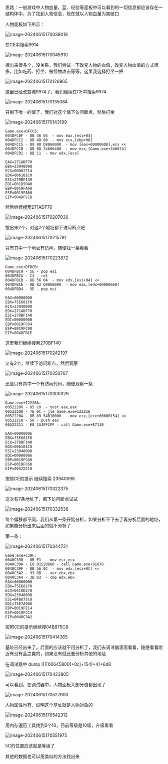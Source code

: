 思路：一般游戏中人物血量、蓝、经验等面板中可以看到的一切信息都应该存在一结构体中，为了找到人物信息，现在就以人物血量为突破口

人物面板如下所示：

![image-20240615170038018](./notesimg/image-20240615170038018.png)

在CE中搜索9914

![image-20240615170045910](./notesimg/image-20240615170045910.png)

搜出来很多个，没关系，我们尝试一下改变人物的血值，改变人物血值的方式很多，比如吃药、打坐、被怪物攻击等等。这里我选择打坐一把

![image-20240615170126965](./notesimg/image-20240615170126965.png)

这里已经改变城9974了，我们继续在CE中搜索9974

![image-20240615170135084](./notesimg/image-20240615170135084.png)

只剩下唯一的值了，我们对这个值下访问断点，然后打坐

![image-20240615170143199](./notesimg/image-20240615170143199.png)

```assembly
Game.exe+DFCC5:
004DFCBF - 8B 46 04  - mov eax,[esi+04]
004DFCC2 - 8B 4D 08  - mov ecx,[ebp+08]
004DFCC5 - 89 88 D8060000  - mov [eax+000006D8],ecx <<
004DFCCB - 8B 0D 74606400  - mov ecx,[Game.exe+246074]
004DFCD1 - 8B 11  - mov edx,[ecx]

EAX=271ADF70
EBX=23940098
ECX=00002714
EDX=006101C0
ESI=270BF140
EDI=001D5040
EBP=0019FA68
ESP=0019FA60
EIP=004DFCCB
```

然后继续搜索271ADF70

![image-20240615170207030](./notesimg/image-20240615170207030.png)

搜出来2个，对这2个地址都下访问断点吧

![image-20240615170215781](./notesimg/image-20240615170215781.png)

只有其中一个地址有访问，随便找一条看看

![image-20240615170223872](./notesimg/image-20240615170223872.png)

```assembly
Game.exe+DFBCB:
004DFBC9 - 5E - pop esi
004DFBCA - C3 - ret 
004DFBCB - 8B 56 04  - mov edx,[esi+04] <<
004DFBCE - 8B 82 60060000  - mov eax,[edx+00000660]
004DFBD4 - 5E - pop esi

EAX=00000000
EBX=75E681F0
ECX=23940098
EDX=271ADF70
ESI=270BF140
EDI=0000000B
EBP=0019FC64
ESP=0019FC08
EIP=004DFBCE
```

这里我们继续搜索270BF140

![image-20240615170242197](./notesimg/image-20240615170242197.png)

又有2个，继续下访问断点，然后观察

![image-20240615170250767](./notesimg/image-20240615170250767.png)

还是只有其中一个有访问代码，随便观察一条

![image-20240615170300329](./notesimg/image-20240615170300329.png)

```assembly
Game.exe+12220A:
00522206 - 85 C0  - test eax,eax
00522208 - 7E 0C - jle Game.exe+122216
0052220A - 8B 89 54010000  - mov ecx,[ecx+00000154] <<
00522210 - 50 - push eax
00522211 - E8 1A4FFCFF - call Game.exe+E7130

EAX=00000006
EBX=75E681F0
ECX=270BF140
EDX=006101C0
ESI=23940098
EDI=00000006
EBP=0019FC60
ESP=0019FC60
EIP=00522210
```

按照CE的提示 继续搜索 23940098

![image-20240615170322375](./notesimg/image-20240615170322375.png)

这次有7条地址了，都下访问断点试试

![image-20240615170332536](./notesimg/image-20240615170332536.png)

每个偏移都不同，我们从第一条开始分析，如果分析不下去了再分析后面的地址，如果能分析出来后面的就不分析了

第一条：

![image-20240615170344721](./notesimg/image-20240615170344721.png)

```assembly
Game.exe+C39F:
0040C398 - 8B F1  - mov esi,ecx
0040C39A - E8 D1520800 - call Game.exe+91670
0040C39F - 8B 56 0C  - mov edx,[esi+0C] <<
0040C3A2 - 33 DB  - xor ebx,ebx
0040C3A4 - 3B D3  - cmp edx,ebx
EAX=00000000
EBX=75E681F0
ECX=04C0D278
EDX=23940098
ESI=04B875C8
EDI=75E7A980
EBP=0019FE14
ESP=0019FCC4
EIP=0040C3A2
```

按照CE的提示继续搜04B875C8

![image-20240615170414365](./notesimg/image-20240615170414365.png)

基址已经出来了，后面的应该就不用分析了，我们去调试器里面看看，随便看看附近有没有蓝之类的，如果没有就还要分析其他的地址

在调试器中 dump [[[[00645800]+0c]+154]+4]+6d8

![image-20240615170423805](./notesimg/image-20240615170423805.png)

可以看到，在调试器中，人物面板大部分值都出现了

   ![image-20240615170527900](./notesimg/image-20240615170527900.png)

人物属性也有，说明这个基址就是人物对象的

![image-20240615170542312](./notesimg/image-20240615170542312.png)

用内存遍历工具找到2个10，目前等级是10级，升级看看

![image-20240615170551975](./notesimg/image-20240615170551975.png)

5C的位置应该就是等级了

其他的数据也可以用类似的方法找出来